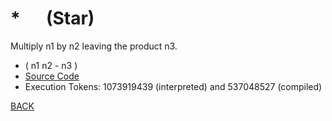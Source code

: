 # \* &emsp; (Star)
Multiply n1 by n2 leaving the product n3.
* ( n1 n2 - n3 )
* [Source Code](../words/core/Star.cs)
* Execution Tokens: 1073919439 (interpreted) and 537048527 (compiled)


[BACK](builtins.md#Star)
